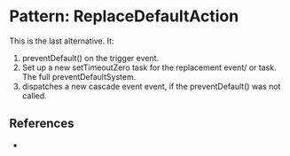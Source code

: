 # Pattern: ReplaceDefaultAction

This is the last alternative. It:
 1. preventDefault() on the trigger event. 
 2. Set up a new setTimeoutZero task for the replacement event/ or task. The full preventDefaultSystem.
 3. dispatches a new cascade event event, if the preventDefault() was not called.

<code-demo src="demo/... link click is suitable here...   .html"></code-demo>

## References

 * 